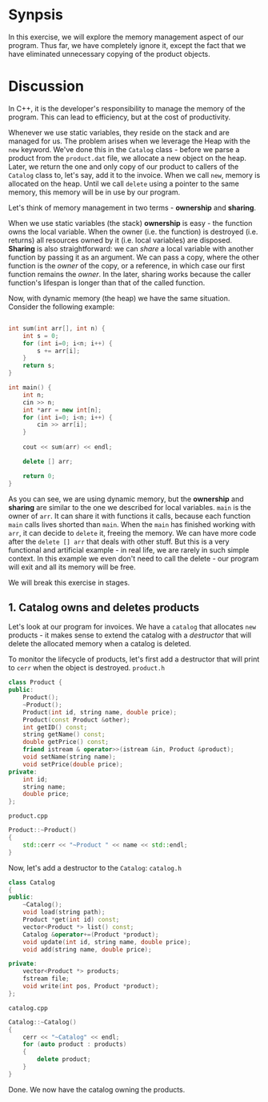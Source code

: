# Synpsis
In this exercise, we will explore the memory management aspect of our program. Thus far, we have completely ignore it, except the fact that we have eliminated unnecessary copying of the product objects. 

# Discussion
In C++, it is the developer's responsibility to manage the memory of the program. This can lead to efficiency, but at the cost of productivity.

Whenever we use static variables, they reside on the stack and are managed for us. The problem arises when we leverage the Heap with the `new` keyword. We've done this in the `Catalog` class - before we parse a product from the `product.dat` file, we allocate a new object on the heap. Later, we return the one and only copy of our product to callers of the `Catalog` class to, let's say, add it to the invoice. When we call `new`, memory is allocated on the heap. Until we call `delete` using a pointer to the same memory, this memory will be in use by our program.

Let's think of memory management in two terms - __ownership__ and __sharing__.

When we use static variables (the stack) __ownership__ is easy - the function owns the local variable. When the owner (i.e. the function) is destroyed (i.e. returns) all resources owned by it (i.e. local variables) are disposed. __Sharing__ is also straightforward: we can _share_ a local variable with another function by passing it as an argument. We can pass a copy, where the other function is the _owner_ of the copy, or a reference, in which case our first function remains the _owner_. In the later, sharing works because the caller function's lifespan is longer than that of the called function.

Now, with dynamic memory (the heap) we have the same situation. Consider the following example:
```c++

int sum(int arr[], int n) {
    int s = 0;
    for (int i=0; i<n; i++) {
        s += arr[i];
    }
    return s;
}

int main() {
    int n;
    cin >> n;
    int *arr = new int[n];
    for (int i=0; i<n; i++) {
        cin >> arr[i];
    }
    
    cout << sum(arr) << endl;

    delete [] arr;

    return 0;
}
```

As you can see, we are using dynamic memory, but the __ownership__ and __sharing__ are similar to the one we described for local variables. `main` is the owner of `arr`. It can share it with functions it calls, because each function `main` calls lives shorted than `main`. When the `main` has finished working with `arr`, it can decide to `delete` it, freeing the memory. We can have more code after the `delete [] arr` that deals with other stuff. But this is a very functional and artificial example - in real life, we are rarely in such simple context. In this example we even don't need to call the delete - our program will exit and all its memory will be free.

We will break this exercise in stages.

## 1. Catalog owns and deletes products
Let's look at our program for invoices. We have a `catalog` that allocates `new` products - it makes sense to extend the catalog with a _destructor_ that will delete the allocated memory when a catalog is deleted.

To monitor the lifecycle of products, let's first add a destructor that will print to `cerr` when the object is destroyed.
`product.h`
```c++
class Product {
public:
    Product();
    ~Product();
    Product(int id, string name, double price);
    Product(const Product &other);
    int getID() const;
    string getName() const;
    double getPrice() const;
    friend istream & operator>>(istream &in, Product &product);
    void setName(string name);
    void setPrice(double price);
private:
    int id;
    string name;
    double price;
};
```
`product.cpp`
```c++
Product::~Product()
{
    std::cerr << "~Product " << name << std::endl;
}
```

Now, let's add a destructor to the `Catalog`:
`catalog.h`
```c++
class Catalog
{
public:
    ~Catalog();
    void load(string path);
    Product *get(int id) const;
    vector<Product *> list() const;
    Catalog &operator+=(Product *product);
    void update(int id, string name, double price);
    void add(string name, double price);

private:
    vector<Product *> products;
    fstream file;
    void write(int pos, Product *product);
};
```
`catalog.cpp`
```c++
Catalog::~Catalog()
{
    cerr << "~Catalog" << endl;
    for (auto product : products)
    {
        delete product;
    }
}
```

Done. We now have the catalog owning the products.